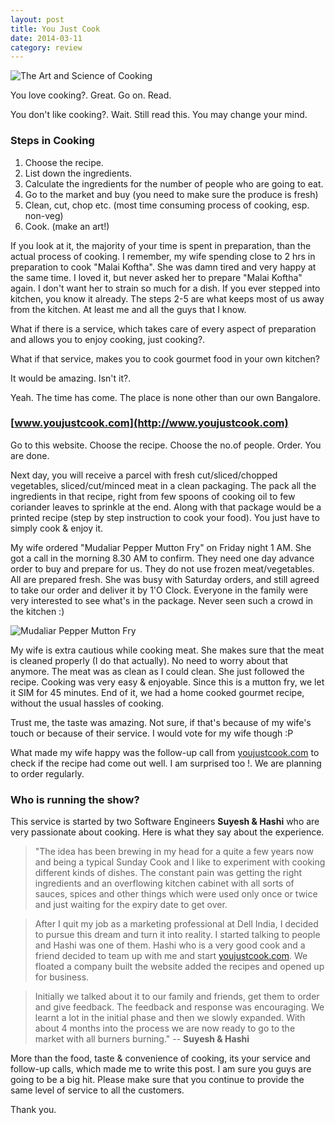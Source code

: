 ```yaml
---
layout: post
title: You Just Cook
date: 2014-03-11
category: review
---
```


![The Art and Science of Cooking]({{site.img-url}}/The-Art-and-Science-of-Cooking.png)  

You love cooking?. Great. Go on. Read. 

You don't like cooking?. Wait. Still read this. You may change your mind.

### Steps in Cooking

1. Choose the recipe.
2. List down the ingredients. 
3. Calculate the ingredients for the number of people who are going to eat.
4. Go to the market and buy (you need to make sure the produce is fresh)
5. Clean, cut, chop etc. (most time consuming process of cooking, esp. non-veg)
6. Cook. (make an art!)

If you look at it, the majority of your time is spent in preparation, than the actual process of cooking. I remember, my wife spending close to 2 hrs in preparation to cook "Malai Koftha". She was damn tired and very happy at the same time. I loved it, but never asked her to prepare "Malai Koftha" again. I don't want her to strain so much for a dish. If you ever stepped into kitchen, you know it already. The steps 2-5 are what keeps most of us away from the kitchen. At least me and all the guys that I know.  

What if there is a service, which takes care of every aspect of preparation and allows you to enjoy cooking, just cooking?.  

What if that service, makes you to cook gourmet food in your own kitchen?  

It would be amazing. Isn't it?.  

Yeah. The time has come. The place is none other than our own Bangalore.  

### [www.youjustcook.com](http://www.youjustcook.com)  

Go to this website. Choose the recipe. Choose the no.of people. Order. You are done.

Next day, you will receive a parcel with fresh cut/sliced/chopped vegetables, sliced/cut/minced meat in a clean packaging. The pack all the ingredients in that recipe, right from few spoons of cooking oil to few coriander leaves to sprinkle at the end. Along with that package would be a printed recipe (step by step instruction to cook your food). You just have to simply cook & enjoy it.  

My wife ordered "Mudaliar Pepper Mutton Fry" on Friday night 1 AM. She got a call in the morning 8.30 AM to confirm. They need one day advance order to buy and prepare for us. They do not use frozen meat/vegetables. All are prepared fresh. She was busy with Saturday orders, and still agreed to take our order and deliver it by 1'O Clock. Everyone in the family were very interested to see what's in the package. Never seen such a crowd in the kitchen :)

![Mudaliar Pepper Mutton Fry]({{site.img-url}}/mudaliar-pepper-mutton-fry-ingredients.jpg)  

My wife is extra cautious while cooking meat. She makes sure that the meat is cleaned properly (I do that actually). No need to worry about that anymore. The meat was as clean as I could clean. She just followed the recipe. Cooking was very easy & enjoyable. Since this is a mutton fry, we let it SIM for 45 minutes. End of it, we had a home cooked gourmet recipe, without the usual hassles of cooking. 

Trust me, the taste was amazing. Not sure, if that's because of my wife's touch or because of their service. I would vote for my wife though :P

What made my wife happy was the follow-up call from [youjustcook.com](http://www.youjustcook.com) to check if the recipe had come out well. I am surprised too !. We are planning to order regularly.

### Who is running the show?

This service is started by two Software Engineers **Suyesh & Hashi** who are very passionate about cooking. Here is what they say about the experience.  

> "The idea has been brewing in my head for a quite a few years now and being a typical Sunday Cook and I like to experiment with cooking different kinds of dishes. The constant pain was getting the right ingredients and an overflowing kitchen cabinet with all sorts of sauces, spices and other things which were used only once or twice and just waiting for the expiry date to get over.  

> After I quit my job as a marketing professional at Dell India, I decided to pursue this dream and turn it into reality. I started talking to people and Hashi was one of them. Hashi who is a very good cook and a friend decided to team up with me and start [youjustcook.com](http://www.youjustcook.com). We floated a company built the website added the recipes and opened up for business.  

> Initially we talked about it to our family and friends, get them to order and give feedback. The feedback and response was encouraging. We learnt a lot in the initial phase  and then we slowly expanded. With about 4 months into the process we are now ready to go to the market with all burners burning."   -- **Suyesh & Hashi**  

More than the food, taste & convenience of cooking, its your service and follow-up calls, which made me to write this post. I am sure you guys are going to be a big hit. Please make sure that you continue to provide the same level of service to all the customers.  

Thank you.   

